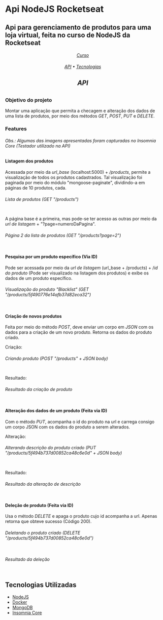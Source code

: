 # Api NodeJS Rocketseat

## Api para gerenciamento de produtos para uma loja virtual, feita no curso de NodeJS da Rocketseat
<h6 align="center"><a href="https://app.rocketseat.com.br/node/curso-node-js">Curso<a><h6>

<p align="center">
 <a href="#api">API</a> •
 <a href="#tecnologias">Tecnologias</a>
</p>

<span id="api"></span>

## API

### Objetivo do projeto

Montar uma aplicação que permita a checagem e alteração dos dados de uma lista de produtos, por meio dos métodos *GET*, *POST*, *PUT* e *DELETE*.

### Features
###### Obs.: Algumas das imagens apresentadas foram capturadas no  _Insomnia Core_ (Testador utilizado na API)

#### Listagem dos produtos

Acessada por meio da *url_base* (localhost:5000) + */products*, permite a visualização de todos os produtos cadastrados. Tal visualização foi paginada por meio do módulo "mongoose-paginate", dividindo-a em páginas de 10 produtos, cada.

###### Lista de produtos (GET "/products")
![]()

A página base é a primeira, mas pode-se ter acesso as outras por meio da *url de listagem* + "?page=numeroDaPagina".

###### Página 2 da lista de produtos (GET "/products?page=2")
![]()

#### Pesquisa por um produto específico (Via ID)

Pode ser acessada por meio da *url de listagem* (url_base + /products) + /*id do produto* (Pode ser visualizado na listagem dos produtos) e exibe os dados de um produto específico.

###### Visualização do produto "Blacklist" (GET "/products/5f490776e14afb37d82eca32")
![]()

#### Criação de novos produtos

Feita por meio do método *POST*, deve enviar um corpo em *JSON* com os dados para a criação de um novo produto. Retorna os dados do produto criado.

Criação:

###### Criando produto (POST "/products" + JSON body)
![]()

Resultado:

###### Resultado da criação de produto
![]()

#### Alteração dos dados de um produto (Feita via ID)

Com o método *PUT*, acompanha o id do produto na url e carrega consigo um corpo JSON com os dados do produto a serem alterados.

Alteração:

###### Alterando descrição do produto criado (PUT "/products/5f494b737d00852ca48c6e0d" + JSON body)
![]()

Resultado:

###### Resultado da alteração de descrição
![]()

#### Deleção de produto (Feita via ID)

Usa o método *DELETE* e apaga o produto cujo id acompanha a url. Apenas retorna que obteve sucesso (Código 200).

###### Deletando o produto criado (DELETE "/products/5f494b737d00852ca48c6e0d")
![]()

###### Resultado da deleção
![]()

<span id="tecnologias"></span>

## Tecnologias Utilizadas

- [NodeJS](https://nodejs.org/)
- [Docker](https://www.docker.com/)
- [MongoDB](https://www.mongodb.com/)
- [Insomnia Core](https://insomnia.rest/)